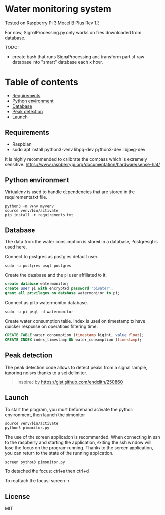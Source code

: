 # Water monitoring system

Tested on Raspberry Pi 3 Model B Plus Rev 1.3

For now, SignalProcessing.py only works on files downloaded from database.

TODO: 
- create bash that runs SignaProcessing and transform part of raw database into "smart" database each x hour.

# Table of contents

* [Requirements](#requirements) 
* [Python environment](#python-environment)
* [Database](#database)
* [Peak detection](#peak-detection)
* [Launch](#launch)

## Requirements

  - Raspbian
  - sudo apt install python3-venv libpq-dev python3-dev libjpeg-dev
 
It is highly recommended to calibrate the compass which is extremely sensitive.
https://www.raspberrypi.org/documentation/hardware/sense-hat/

## Python environment

Virtualenv is used to handle dependencies that are stored in the requirements.txt file.

```ssh
python3 -m venv myvenv
source venv/bin/activate
pip install -r requirements.txt
```

## Database

The data from the water consumption is stored in a database, Postgresql is used here.

Connect to postgres as postgres default user.
```ssh
sudo -u postgres psql postgres
```
Create the database and the pi user affiliated to it.
```sql
create database watermonitor;
create user pi with encrypted password 'piwater';
grant all privileges on database watermonitor to pi;
```
Connect as pi to watermonitor database.
```ssh
sudo -u pi psql -d watermonitor
```
Create water_consumption table. Index is used on timestamp to have quicker response on operations filtering time.
```sql
CREATE TABLE water_consumption (timestamp bigint, value float);
CREATE INDEX index_timestamp ON water_consumption (timestamp);
```

## Peak detection

The peak detection code allows to detect peaks from a signal sample, ignoring noises thanks to a set delimiter.

> Inspired by https://gist.github.com/endolith/250860

## Launch

To start the program, you must beforehand activate the python environment, then launch the pimonitor

```ssh
source venv/bin/activate
python3 pimonitor.py
```

The use of the screen application is recommended. When connecting in ssh to the raspberry and starting the application, exiting the ssh window will lose the focus on the program running. Thanks to the screen application, you can return to the state of the running application.

```ssh
screen python3 pimonitor.py
```

To detached the focus: ctrl+a then ctrl+d

To reattach the focus: screen -r


License
----

MIT
